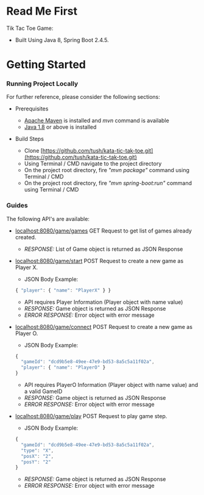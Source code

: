 # Read Me First
Tik Tac Toe Game:

* Built Using Java 8, Spring Boot 2.4.5.

# Getting Started

### Running Project Locally

For further reference, please consider the following sections:

* Prerequisites
  * [Apache Maven](https://maven.apache.org/) is installed and *mvn* command is available
  * [Java 1.8](https://www.oracle.com/be/java/) or above is installed

* Build Steps
  * Clone [https://github.com/tush/kata-tic-tak-toe.git](https://github.com/tush/kata-tic-tak-toe.git)
  * Using Terminal / CMD navigate to the project directory 
  * On the project root directory, fire *"mvn package"* command using Terminal / CMD
  * On the project root directory, fire *"mvn spring-boot:run"* command using Terminal / CMD

### Guides
The following API's are available:
* [localhost:8080/game/games](localhost:8080/game/games) GET Request to get list of games already created.
  * *RESPONSE:* List of Game object is returned as JSON Response
  
* [localhost:8080/game/start](localhost:8080/game/start) POST Request to create a new game as Player X.
  * JSON Body Example:
  ```javascript
  { "player": { "name": "PlayerX" } }
  ```
  * API requires Player Information (Player object with name value)
  * *RESPONSE:* Game object is returned as JSON Response
  * *ERROR RESPONSE:* Error object with error message
  
* [localhost:8080/game/connect](localhost:8080/game/connect) POST Request to create a new game as Player O.
  * JSON Body Example:
  ```javascript
  { 
    "gameId": "dcd9b5e8-49ee-47e9-bd53-8a5c5a11f02a",
    "player": { "name": "PlayerO" }
  }
  ```
  * API requires PlayerO Information (Player object with name value) and a valid GameID
  * *RESPONSE:* Game object is returned as JSON Response
  * *ERROR RESPONSE:* Error object with error message
  
* [localhost:8080/game/play](localhost:8080/game/play) POST Request to play game step.
  * JSON Body Example:
  ```javascript
  { 
    "gameId": "dcd9b5e8-49ee-47e9-bd53-8a5c5a11f02a",
    "type": "X",
    "posX": "2",
    "posY": "2"
  }
  ```
  * *RESPONSE:* Game object is returned as JSON Response
  * *ERROR RESPONSE:* Error object with error message

